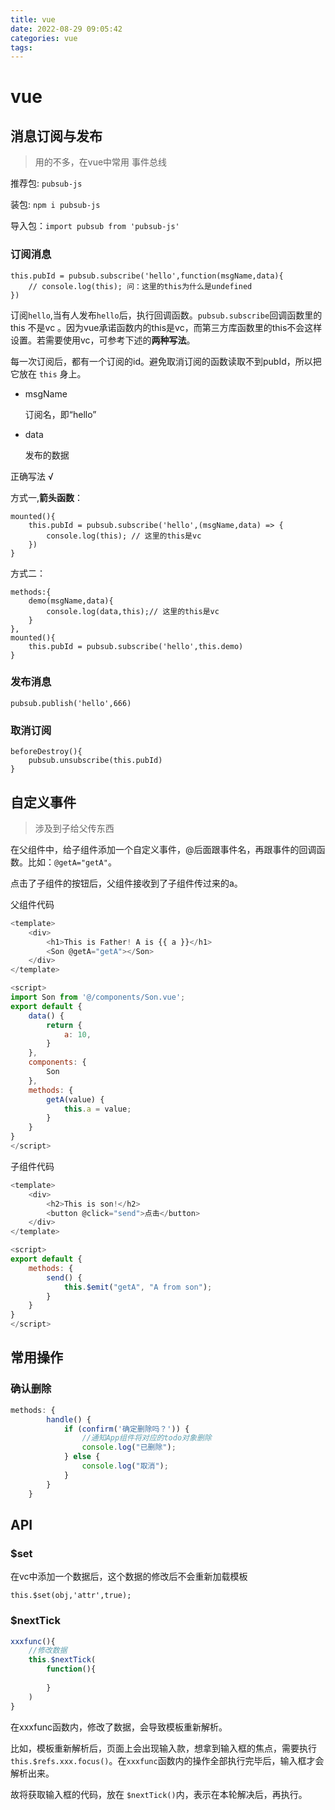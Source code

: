 ```yaml
---
title: vue
date: 2022-08-29 09:05:42
categories: vue
tags:
---
```


# vue



## 消息订阅与发布

> 用的不多，在vue中常用 事件总线

推荐包:  `pubsub-js`

装包:  `npm i pubsub-js`

导入包：`import pubsub from 'pubsub-js'`



### 订阅消息

```
this.pubId = pubsub.subscribe('hello',function(msgName,data){
	// console.log(this); 问：这里的this为什么是undefined
})
```

订阅`hello`,当有人发布`hello`后，执行回调函数。`pubsub.subscribe`回调函数里的 this 不是vc 。因为vue承诺函数内的this是vc，而第三方库函数里的this不会这样设置。若需要使用vc，可参考下述的**两种写法**。

每一次订阅后，都有一个订阅的id。避免取消订阅的函数读取不到pubId，所以把它放在 `this` 身上。

* msgName

  订阅名，即“hello”

* data

  发布的数据

 

正确写法 √

方式一,**箭头函数**：

```
mounted(){
    this.pubId = pubsub.subscribe('hello',(msgName,data) => {
        console.log(this); // 这里的this是vc
    })
}
```



方式二：

```
methods:{
	demo(msgName,data){
		console.log(data,this);// 这里的this是vc
	}
},
mounted(){
    this.pubId = pubsub.subscribe('hello',this.demo)
}
```



### 发布消息

```
pubsub.publish('hello',666)
```



### 取消订阅

```
beforeDestroy(){
	pubsub.unsubscribe(this.pubId)
}
```



## 自定义事件

> 涉及到子给父传东西

在父组件中，给子组件添加一个自定义事件，@后面跟事件名，再跟事件的回调函数。比如：`@getA="getA"`。

点击了子组件的按钮后，父组件接收到了子组件传过来的a。

父组件代码

```javascript
<template>
    <div>
        <h1>This is Father! A is {{ a }}</h1>
        <Son @getA="getA"></Son>
    </div>
</template>

<script>
import Son from '@/components/Son.vue';
export default {
    data() {
        return {
            a: 10,
        }
    },
    components: {
        Son
    },
    methods: {
        getA(value) {
            this.a = value;
        }
    }
}
</script>
```

子组件代码

```javascript
<template>
    <div>
        <h2>This is son!</h2>
        <button @click="send">点击</button>
    </div>
</template>

<script>
export default {
    methods: {
        send() {
            this.$emit("getA", "A from son");
        }
    }
}
</script>
```



## 常用操作

### 确认删除

```javascript
methods: {
        handle() {
            if (confirm('确定删除吗？')) {
                //通知App组件将对应的todo对象删除
                console.log("已删除");
            } else {
                console.log("取消");
            }
        }
    }
```



## API

### $set

在vc中添加一个数据后，这个数据的修改后不会重新加载模板

```
this.$set(obj,'attr',true);
```

 

### $nextTick



```javascript
xxxfunc(){
    //修改数据
    this.$nextTick(
        function(){
			
        }
    )
}  
```

在xxxfunc函数内，修改了数据，会导致模板重新解析。

比如，模板重新解析后，页面上会出现输入款，想拿到输入框的焦点，需要执行`this.$refs.xxx.focus()`。在`xxxfunc`函数内的操作全部执行完毕后，输入框才会解析出来。

故将获取输入框的代码，放在 `$nextTick()`内，表示在本轮解决后，再执行。
